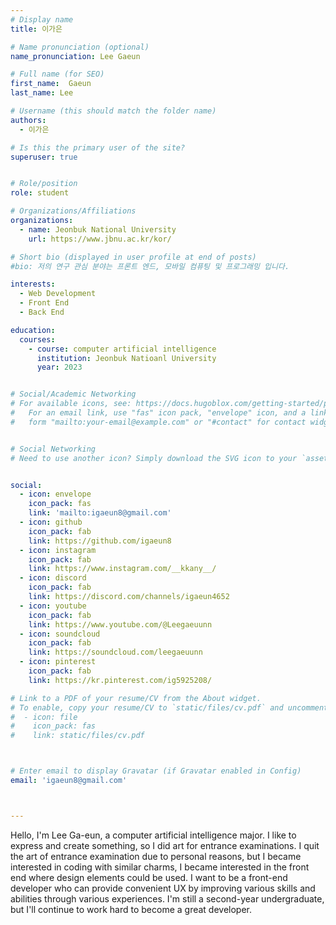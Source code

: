 ```yaml
---
# Display name
title: 이가은

# Name pronunciation (optional)
name_pronunciation: Lee Gaeun

# Full name (for SEO)
first_name:  Gaeun
last_name: Lee

# Username (this should match the folder name)
authors:
  - 이가은

# Is this the primary user of the site?
superuser: true


# Role/position
role: student

# Organizations/Affiliations
organizations:
  - name: Jeonbuk National University
    url: https://www.jbnu.ac.kr/kor/

# Short bio (displayed in user profile at end of posts)
#bio: 저의 연구 관심 분야는 프론트 엔드, 모바일 컴퓨팅 및 프로그래밍 입니다.

interests:
  - Web Development
  - Front End
  - Back End

education:
  courses:
    - course: computer artificial intelligence
      institution: Jeonbuk Natioanl University
      year: 2023


# Social/Academic Networking
# For available icons, see: https://docs.hugoblox.com/getting-started/page-builder/#icons
#   For an email link, use "fas" icon pack, "envelope" icon, and a link in the
#   form "mailto:your-email@example.com" or "#contact" for contact widget.


# Social Networking
# Need to use another icon? Simply download the SVG icon to your `assets/media/icons/` folder.


social:
  - icon: envelope
    icon_pack: fas
    link: 'mailto:igaeun8@gmail.com'
  - icon: github
    icon_pack: fab
    link: https://github.com/igaeun8
  - icon: instagram
    icon_pack: fab
    link: https://www.instagram.com/__kkany__/
  - icon: discord
    icon_pack: fab
    link: https://discord.com/channels/igaeun4652
  - icon: youtube
    icon_pack: fab
    link: https://www.youtube.com/@Leegaeuunn
  - icon: soundcloud
    icon_pack: fab
    link: https://soundcloud.com/leegaeuunn
  - icon: pinterest
    icon_pack: fab
    link: https://kr.pinterest.com/ig5925208/

# Link to a PDF of your resume/CV from the About widget.
# To enable, copy your resume/CV to `static/files/cv.pdf` and uncomment the lines below.
#  - icon: file
#    icon_pack: fas
#    link: static/files/cv.pdf



# Enter email to display Gravatar (if Gravatar enabled in Config)
email: 'igaeun8@gmail.com'



---
```


Hello, I'm Lee Ga-eun, a computer artificial intelligence major. I like to express and create something, so I did art for entrance examinations. 
I quit the art of entrance examination due to personal reasons, but I became interested in coding with similar charms, 
I became interested in the front end where design elements could be used.
I want to be a front-end developer who can provide convenient UX by improving various skills and abilities through various experiences. 
 I'm still a second-year undergraduate, but I'll continue to work hard to become a great developer.